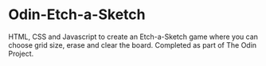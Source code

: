 # Odin-Etch-a-Sketch
HTML, CSS and Javascript to create an Etch-a-Sketch game where you can choose grid size, erase and clear the board. Completed as part of The Odin Project.
